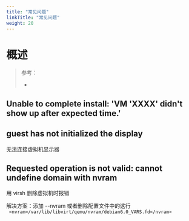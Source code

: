```yaml
---
title: "常见问题"
linkTitle: "常见问题"
weight: 20
---
```


# 概述

> 参考：
> 
> -


## Unable to complete install: 'VM 'XXXX' didn't show up after expected time.'

## guest has not initialized the display

无法连接虚拟机显示器

## Requested operation is not valid: cannot undefine domain with nvram

用 virsh 删除虚拟机时报错

解决方案：添加 --nvram 或者删除配置文件中的这行 ` <nvram>/var/lib/libvirt/qemu/nvram/debian6.0_VARS.fd</nvram>`